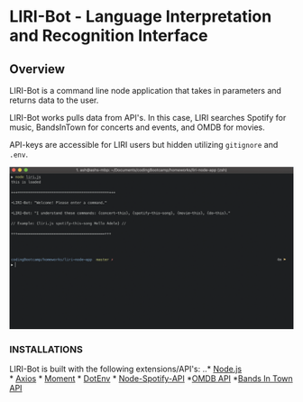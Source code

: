 # LIRI-Bot - Language Interpretation and Recognition Interface

## Overview
LIRI-Bot is a command line node application that takes in parameters and returns data to the user.

LIRI-Bot works pulls data from API's. In this case, LIRI searches Spotify for music, BandsInTown for concerts and events, and OMDB for movies.

API-keys are accessible for LIRI users but hidden utilizing `gitignore` and `.env`.

![WELCOME Image](/images/Liri_Bot_WELCOME_Demo.png)

### INSTALLATIONS
LIRI-Bot is built with the following extensions/API's:
..* [Node.js](https://nodejs.org/en/)    
    * [Axios](https://www.npmjs.com/package/axios)
    * [Moment](https://www.npmjs.com/package/moment)
    * [DotEnv](https://www.npmjs.com/package/dotenv)
    * [Node-Spotify-API](https://www.npmjs.com/package/node-spotify-api)
    *[OMDB API](http://www.omdbapi.com)
    *[Bands In Town API](http://www.artists.bandsintown.com/bandsintown-api)

